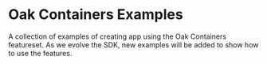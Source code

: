 # Oak Containers Examples

A collection of examples of creating app using the Oak Containers featureset. As
we evolve the SDK, new examples will be added to show how to use the features.
